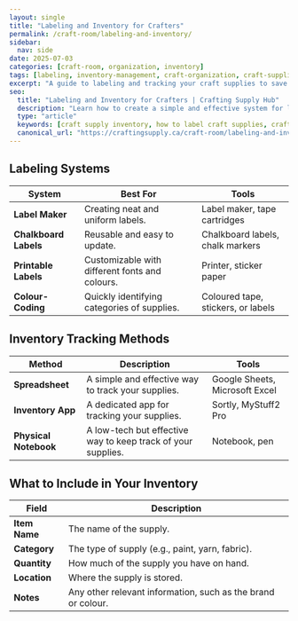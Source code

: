 ```yaml
---
layout: single
title: "Labeling and Inventory for Crafters"
permalink: /craft-room/labeling-and-inventory/
sidebar:
  nav: side
date: 2025-07-03
categories: [craft-room, organization, inventory]
tags: [labeling, inventory-management, craft-organization, craft-supplies]
excerpt: "A guide to labeling and tracking your craft supplies to save time and money."
seo:
  title: "Labeling and Inventory for Crafters | Crafting Supply Hub"
  description: "Learn how to create a simple and effective system for labeling and tracking your craft supplies."
  type: "article"
  keywords: [craft supply inventory, how to label craft supplies, craft room organization]
  canonical_url: "https://craftingsupply.ca/craft-room/labeling-and-inventory/"
---
```


## Labeling Systems

| System | Best For | Tools |
|---|---|---|
| **Label Maker** | Creating neat and uniform labels. | Label maker, tape cartridges |
| **Chalkboard Labels** | Reusable and easy to update. | Chalkboard labels, chalk markers |
| **Printable Labels** | Customizable with different fonts and colours. | Printer, sticker paper |
| **Colour-Coding** | Quickly identifying categories of supplies. | Coloured tape, stickers, or labels |

## Inventory Tracking Methods

| Method | Description | Tools |
|---|---|---|
| **Spreadsheet** | A simple and effective way to track your supplies. | Google Sheets, Microsoft Excel |
| **Inventory App** | A dedicated app for tracking your supplies. | Sortly, MyStuff2 Pro |
| **Physical Notebook** | A low-tech but effective way to keep track of your supplies. | Notebook, pen |

## What to Include in Your Inventory

| Field | Description |
|---|---|
| **Item Name** | The name of the supply. |
| **Category** | The type of supply (e.g., paint, yarn, fabric). |
| **Quantity** | How much of the supply you have on hand. |
| **Location** | Where the supply is stored. |
| **Notes** | Any other relevant information, such as the brand or colour. |
